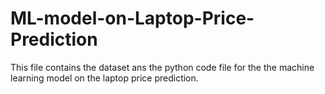 # ML-model-on-Laptop-Price-Prediction
This file contains the dataset ans the python code file for the the machine learning model on the laptop price prediction.
